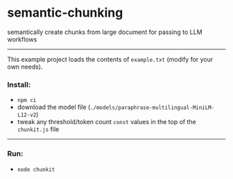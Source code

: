 # semantic-chunking
semantically create chunks from large document for passing to LLM workflows

---

This example project loads the contents of `example.txt` (modify for your own needs).

### Install:
- `npm ci`
- download the model file (`./models/paraphrase-multilingual-MiniLM-L12-v2`)
- tweak any threshold/token count `const` values in the top of the `chunkit.js` file

---

### Run:
- `node chunkit`
